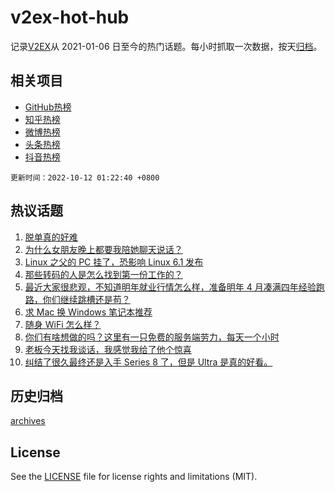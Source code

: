 # v2ex-hot-hub

 记录[V2EX](https://www.v2ex.com/)从 2021-01-06 日至今的热门话题。每小时抓取一次数据，按天[归档](archives)。
 
 ## 相关项目

- [GitHub热榜](https://github.com/snaildev/github-hot-hub)
- [知乎热榜](https://github.com/snaildev/zhihu-hot-hub)
- [微博热榜](https://github.com/snaildev/weibo-hot-hub)
- [头条热榜](https://github.com/snaildev/toutiao-hot-hub)
- [抖音热榜](https://github.com/snaildev/douyin-hot-hub)


 `更新时间：2022-10-12 01:22:40 +0800`

## 热议话题

1. [脱单真的好难](https://www.v2ex.com/t/886080)
1. [为什么女朋友晚上都要我陪她聊天说话？](https://www.v2ex.com/t/886001)
1. [Linux 之父的 PC 挂了，恐影响 Linux 6.1 发布](https://www.v2ex.com/t/886003)
1. [那些转码的人是怎么找到第一份工作的？](https://www.v2ex.com/t/885957)
1. [最近大家很悲观，不知道明年就业行情怎么样，准备明年 4 月凑满四年经验跑路，你们继续跳槽还是苟？](https://www.v2ex.com/t/886043)
1. [求 Mac 换 Windows 笔记本推荐](https://www.v2ex.com/t/886041)
1. [随身 WiFi 怎么样？](https://www.v2ex.com/t/885959)
1. [你们有啥想做的吗？这里有一只免费的服务端劳力，每天一个小时](https://www.v2ex.com/t/886072)
1. [老板今天找我谈话，我感觉我给了他个惊喜](https://www.v2ex.com/t/885979)
1. [纠结了很久最终还是入手 Series 8 了，但是 Ultra 是真的好看。](https://www.v2ex.com/t/885951)

## 历史归档

[archives](archives)

## License

See the [LICENSE](LICENSE) file for license rights and limitations (MIT).
